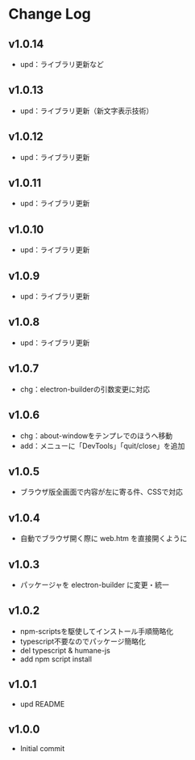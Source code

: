 # Change Log

## v1.0.14
- upd：ライブラリ更新など
## v1.0.13
- upd：ライブラリ更新（新文字表示技術）
## v1.0.12
- upd：ライブラリ更新
## v1.0.11
- upd：ライブラリ更新
## v1.0.10
- upd：ライブラリ更新
## v1.0.9
- upd：ライブラリ更新
## v1.0.8
- upd：ライブラリ更新
## v1.0.7
- chg：electron-builderの引数変更に対応
## v1.0.6
- chg：about-windowをテンプレでのほうへ移動
- add：メニューに「DevTools」「quit/close」を追加
## v1.0.5
- ブラウザ版全画面で内容が左に寄る件、CSSで対応
## v1.0.4
- 自動でブラウザ開く際に web.htm を直接開くように
## v1.0.3
 - パッケージャを electron-builder に変更・統一
## v1.0.2
 - npm-scriptsを駆使してインストール手順簡略化
 - typescript不要なのでパッケージ簡略化
 - del typescript & humane-js
 - add npm script install
## v1.0.1
 - upd README
## v1.0.0
 - Initial commit
